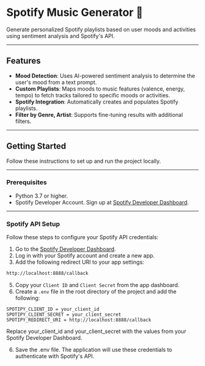 # Spotify Music Generator 🎵

Generate personalized Spotify playlists based on user moods and activities using sentiment analysis and Spotify's API.

---

## Features

- **Mood Detection**: Uses AI-powered sentiment analysis to determine the user's mood from a text prompt.
- **Custom Playlists**: Maps moods to music features (valence, energy, tempo) to fetch tracks tailored to specific moods or activities.
- **Spotify Integration**: Automatically creates and populates Spotify playlists.
- **Filter by Genre, Artist**: Supports fine-tuning results with additional filters.

---

## Getting Started

Follow these instructions to set up and run the project locally.

---

### Prerequisites

- Python 3.7 or higher.
- Spotify Developer Account. Sign up at [Spotify Developer Dashboard](https://developer.spotify.com/dashboard/).

---

### Spotify API Setup

Follow these steps to configure your Spotify API credentials:

1. Go to the [Spotify Developer Dashboard](https://developer.spotify.com/dashboard/).
2. Log in with your Spotify account and create a new app.
3. Add the following redirect URI to your app settings:
```bash
http://localhost:8888/callback
```

5. Copy your `Client ID` and `Client Secret` from the app dashboard.
6. Create a `.env` file in the root directory of the project and add the following:
```plaintext
SPOTIPY_CLIENT_ID = your_client_id
SPOTIPY_CLIENT_SECRET = your_client_secret
SPOTIPY_REDIRECT_URI = http://localhost:8888/callback
```

Replace your_client_id and your_client_secret with the values from your Spotify Developer Dashboard.

6. Save the .env file. The application will use these credentials to authenticate with Spotify's API.
